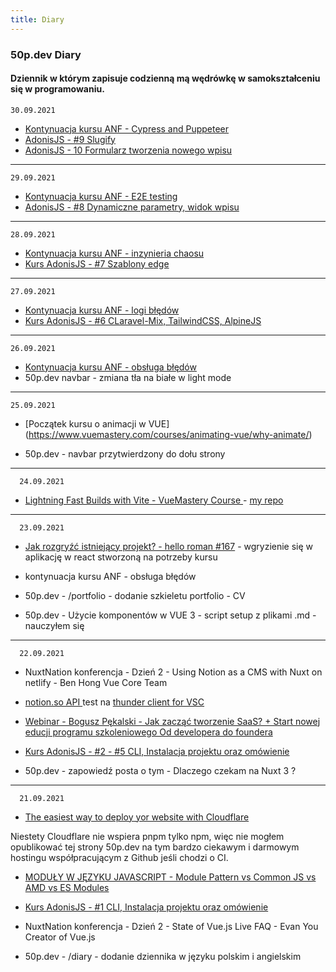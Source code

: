 ```yaml
---
title: Diary
---
```


<div class="text-center">
  <!-- You can use Vue components inside markdown -->
  <uil:diary class="text-orange-600 text-4xl -mb-6 m-auto" />
  <h3>50p.dev Diary</h3>
  <h4>Dziennik w którym zapisuje codzienną mą wędrówkę w samokształceniu się w programowaniu.</h4>
</div>



    30.09.2021

- [Kontynuacja kursu ANF - Cypress and Puppeteer](https://architekturanafroncie.pl/)
- [AdonisJS - #9 Slugify](https://youtu.be/9tRFiroCobA)
- [AdonisJS - 10 Formularz tworzenia nowego wpisu](https://youtu.be/9tRFiroCobA)



----


    29.09.2021

- [Kontynuacja kursu ANF - E2E testing](https://architekturanafroncie.pl/)
- [AdonisJS - #8 Dynamiczne parametry, widok wpisu](https://youtu.be/_QiXk5LKBm4)




----

    28.09.2021

- [Kontynuacja kursu ANF - inzynieria chaosu](https://architekturanafroncie.pl/)
- [Kurs AdonisJS - #7 Szablony edge](https://youtu.be/WuD5uIkT3cI)



----

    27.09.2021

- [Kontynuacja kursu ANF - logi błędów](https://architekturanafroncie.pl/)
- [Kurs AdonisJS - #6 CLaravel-Mix, TailwindCSS, AlpineJS](https://youtu.be/_Lja1hOS7vw)



----


    26.09.2021

- [Kontynuacja kursu ANF - obsługa błędów](https://architekturanafroncie.pl/)
- 50p.dev navbar - zmiana tła na białe w light mode


----

    25.09.2021

- [Początek kursu o animacji w VUE] (https://www.vuemastery.com/courses/animating-vue/why-animate/)  

- 50p.dev - navbar przytwierdzony do dołu strony

----

      24.09.2021

- [Lightning Fast Builds with Vite - VueMastery Course ](https://www.vuemastery.com/courses/lightning-fast-builds-with-vite/moving-to-vite) - [my repo](https://github.com/andrzejrumak/Vite-course-by-Evan-You-repo)


----

      23.09.2021
      

- [Jak rozgryźć istniejący projekt? - hello roman #167](https://youtu.be/xksbwionW9M) - wgryzienie się w aplikację w react stworzoną na potrzeby kursu

- kontynuacja kursu ANF - obsługa błędów

- 50p.dev - /portfolio  - dodanie szkieletu portfolio - CV

- 50p.dev - Użycie komponentów w VUE 3 - script setup z plikami .md - nauczyłem się
---


      22.09.2021
- NuxtNation konferencja - Dzień 2 - Using Notion as a CMS with Nuxt on netlify - Ben Hong Vue Core Team

 - [notion.so API ](https://developers.notion.com/docs/getting-started) test na [thunder client for VSC](https://www.thunderclient.io/)

 - [Webinar - Bogusz Pękalski - Jak zacząć tworzenie SaaS? + Start nowej educji programu szkoleniowego Od developera do foundera](https://oddeveloperadofoundera.pl/)

 - [Kurs AdonisJS - #2 - #5 CLI, Instalacja projektu oraz omówienie](https://youtu.be/r2fqYm4tcwA)

 - 50p.dev - zapowiedź posta o tym - Dlaczego czekam na Nuxt 3 ?

 
 ----

      21.09.2021
  - [The easiest way to deploy yor website with Cloudflare](https://youtu.be/MTc2CTYoszY)

Niestety Cloudflare nie wspiera pnpm tylko npm, więc nie mogłem opublikować tej strony 50p.dev na tym bardzo ciekawym  i darmowym hostingu współpracującym z Github jeśli chodzi o CI.

  - [MODUŁY W JĘZYKU JAVASCRIPT - Module Pattern vs Common JS vs AMD vs ES Modules](https://youtu.be/5upaxzBNbmQ)

  - [Kurs AdonisJS - #1 CLI, Instalacja projektu oraz omówienie](https://youtu.be/DY7cM5GBeow)

  - NuxtNation konferencja - Dzień 2 - State of Vue.js Live FAQ - Evan You Creator of Vue.js

  - 50p.dev - /diary  - dodanie dziennika w języku polskim i angielskim
